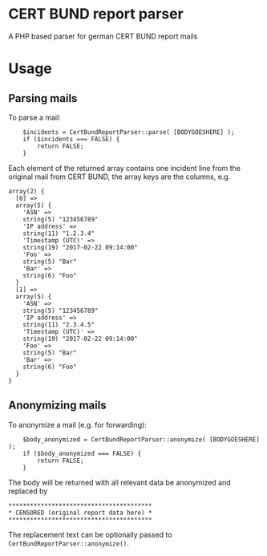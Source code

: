 # CERT BUND report parser
A PHP based parser for german CERT BUND report mails

# Usage

## Parsing mails
To parse a mail:

		$incidents = CertBundReportParser::parse( [BODYGOESHERE] );
		if ($incidents === FALSE) {
			return FALSE;
		}

Each element of the returned array contains one incident line from the original mail from CERT BUND, the array keys are the columns, e.g.

	array(2) {
	  [0] =>
	  array(5) {
	    'ASN' =>
	    string(5) "123456789"
	    'IP address' =>
	    string(11) "1.2.3.4"
	    'Timestamp (UTC)' =>
	    string(19) "2017-02-22 09:14:00"
	    'Foo' =>
	    string(5) "Bar"
	    'Bar' =>
	    string(6) "Foo"
	  }
	  [1] =>
	  array(5) {
	    'ASN' =>
	    string(5) "123456789"
	    'IP address' =>
	    string(11) "2.3.4.5"
	    'Timestamp (UTC)' =>
	    string(19) "2017-02-22 09:14:00"
	    'Foo' =>
	    string(5) "Bar"
	    'Bar' =>
	    string(6) "Foo"
	  }
	}

## Anonymizing mails
To anonymize a mail (e.g. for forwarding):

		$body_anonymized = CertBundReportParser::anonymize( [BODYGOESHERE] );
		if ($body_anonymized === FALSE) {
			return FALSE;
		}
		
The body will be returned with all relevant data be anonymized and replaced by
 
	****************************************
	* CENSORED (original report data here) *
	****************************************

The replacement text can be optionally passed to `CertBundReportParser::anonymize()`.
